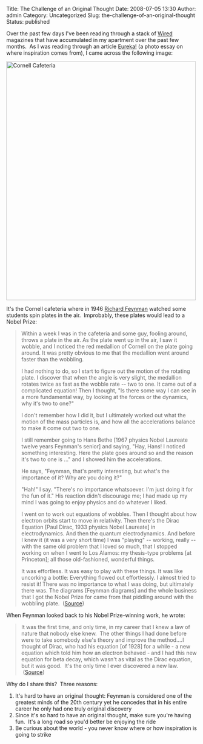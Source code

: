 Title: The Challenge of an Original Thought
Date: 2008-07-05 13:30
Author: admin
Category: Uncategorized
Slug: the-challenge-of-an-original-thought
Status: published

Over the past few days I've been reading through a stack of [Wired](http://www.wired.com) magazines that have accumulated in my apartment over the past few months.  As I was reading through an article [Eureka!](http://www.wired.com/culture/lifestyle/multimedia/2008/03/ff_eureka) (a photo essay on where inspiration comes from), I came across the following image:

[<img src="{static}/images/2008/07/cornell-cafeteria.jpg" title="Cornell Cafeteria" class="aligncenter size-full " width="500" height="628" />]({static}/images/2008/07/cornell-cafeteria.jpg)

It's the Cornell cafeteria where in 1946 [Richard Feynman](http://en.wikipedia.org/wiki/Richard_Feynman) watched some students spin plates in the air.  Improbably, these plates would lead to a Nobel Prize:

> Within a week I was in the cafeteria and some guy, fooling around, throws a plate in the air. As the plate went up in the air, I saw it wobble, and I noticed the red medallion of Cornell on the plate going around. It was pretty obvious to me that the medallion went around faster than the wobbling.
>
> I had nothing to do, so I start to figure out the motion of the rotating plate. I discover that when the angle is very slight, the medallion rotates twice as fast as the wobble rate -- two to one. It came out of a complicated equation! Then I thought, "Is there some way I can see in a more fundamental way, by looking at the forces or the dynamics, why it's two to one?"
>
> I don't remember how I did it, but I ultimately worked out what the motion of the mass particles is, and how all the accelerations balance to make it come out two to one.
>
> I still remember going to Hans Bethe \[1967 physics Nobel Laureate twelve years Feynman's senior\] and saying, "Hay, Hans! I noticed something interesting. Here the plate goes around so and the reason it's two to one is ..." and I showed him the accelerations.
>
> He says, "Feynman, that's pretty interesting, but what's the importance of it? Why are you doing it?"
>
> "Hah!" I say. "There's no importance whatsoever. I'm just doing it for the fun of it." His reaction didn't discourage me; I had made up my mind I was going to enjoy physics and do whatever I liked.
>
> I went on to work out equations of wobbles. Then I thought about how electron orbits start to move in relativity. Then there's the Dirac Equation \[Paul Dirac, 1933 physics Nobel Laureate\] in electrodynamics. And then the quantum electrodynamics. And before I knew it (it was a very short time) I was "playing" -- working, really -- with the same old problem that I loved so much, that I stopped working on when I went to Los Alamos: my thesis-type problems \[at Princeton\]; all those old-fashioned, wonderful things.
>
> It was effortless. It was easy to play with these things. It was like uncorking a bottle: Everything flowed out effortlessly. I almost tried to resist it! There was no importance to what I was doing, but ultimately there was. The diagrams \[Feynman diagrams\] and the whole business that I got the Nobel Prize for came from that piddling around with the wobbling plate.  ([Source](http://www.the-funneled-web.com/Old_Editorials/ed-16_08_03.htm))

When Feynman looked back to his Nobel Prize-winning work, he wrote:

> It was the first time, and only time, in my career that I knew a law of nature that nobody else knew.  The other things I had done before were to take somebody else's theory and improve the method....I thought of Dirac, who had his equation \[of 1928\] for a while - a new equation which told him how an electron behaved - and I had this new equation for beta decay, which wasn't as vital as the Dirac equation, but it was good.  It's the only time I ever discovered a new law.  ([Source](http://books.google.com/books?id=xnckeeTICn0C&pg=PA121&lpg=PA121&dq=It+was+the+first+time,+and+the+only+time,+in+my+career+that+I+knew+a+law+of+nature+that+nobody+else+knew.&source=web&ots=O2IQURjQdf&sig=Ye4anKVQg42xXMJXDTEDF4YqYzU&hl=en&sa=X&oi=book_result&resnum=1&ct=result))

Why do I share this?  Three reasons:

1.  It's hard to have an original thought: Feynman is considered one of the greatest minds of the 20th century yet he concedes that in his entire career he only had one truly original discovery
2.  Since it's so hard to have an original thought, make sure you're having fun.  It's a long road so you'd better be enjoying the ride
3.  Be curious about the world - you never know where or how inspiration is going to strike
